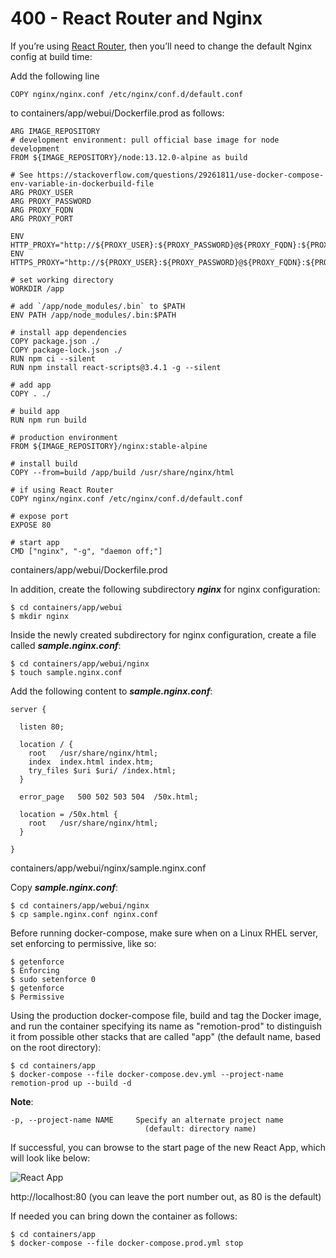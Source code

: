 # 400 - React Router and Nginx

If you’re using [React Router](https://reacttraining.com/react-router/), then you’ll need to change the default Nginx config at build time:

Add the following line 
```
COPY nginx/nginx.conf /etc/nginx/conf.d/default.conf
```
to containers/app/webui/Dockerfile.prod as follows:

```
ARG IMAGE_REPOSITORY
# development environment: pull official base image for node development
FROM ${IMAGE_REPOSITORY}/node:13.12.0-alpine as build

# See https://stackoverflow.com/questions/29261811/use-docker-compose-env-variable-in-dockerbuild-file
ARG PROXY_USER
ARG PROXY_PASSWORD
ARG PROXY_FQDN
ARG PROXY_PORT

ENV HTTP_PROXY="http://${PROXY_USER}:${PROXY_PASSWORD}@${PROXY_FQDN}:${PROXY_PORT}"
ENV HTTPS_PROXY="http://${PROXY_USER}:${PROXY_PASSWORD}@${PROXY_FQDN}:${PROXY_PORT}"

# set working directory
WORKDIR /app

# add `/app/node_modules/.bin` to $PATH
ENV PATH /app/node_modules/.bin:$PATH

# install app dependencies
COPY package.json ./
COPY package-lock.json ./
RUN npm ci --silent
RUN npm install react-scripts@3.4.1 -g --silent

# add app
COPY . ./

# build app
RUN npm run build

# production environment
FROM ${IMAGE_REPOSITORY}/nginx:stable-alpine

# install build
COPY --from=build /app/build /usr/share/nginx/html

# if using React Router
COPY nginx/nginx.conf /etc/nginx/conf.d/default.conf

# expose port
EXPOSE 80

# start app
CMD ["nginx", "-g", "daemon off;"]
```
containers/app/webui/Dockerfile.prod

In addition, create the following subdirectory ***nginx*** for nginx configuration:

```
$ cd containers/app/webui
$ mkdir nginx
```

Inside the newly created subdirectory for nginx configuration, create a file called ***sample.nginx.conf***:

```
$ cd containers/app/webui/nginx
$ touch sample.nginx.conf
```

Add the following content to ***sample.nginx.conf***:

```
server {

  listen 80;

  location / {
    root   /usr/share/nginx/html;
    index  index.html index.htm;
    try_files $uri $uri/ /index.html;
  }

  error_page   500 502 503 504  /50x.html;

  location = /50x.html {
    root   /usr/share/nginx/html;
  }

}
```
containers/app/webui/nginx/sample.nginx.conf

Copy ***sample.nginx.conf***:

```
$ cd containers/app/webui/nginx
$ cp sample.nginx.conf nginx.conf
```

Before running docker-compose, make sure when on a Linux RHEL server, set enforcing to permissive, like so:

```
$ getenforce
$ Enforcing
$ sudo setenforce 0
$ getenforce
$ Permissive
```

Using the production docker-compose file, build and tag the Docker image, and run the container specifying its name as "remotion-prod" to distinguish it from possible other stacks that are called "app" (the default name, based on the root directory):

```
$ cd containers/app
$ docker-compose --file docker-compose.dev.yml --project-name remotion-prod up --build -d
```

**Note**:   
```
-p, --project-name NAME     Specify an alternate project name
                              (default: directory name)
``` 

If successful, you can browse to the start page of the new React App, which will look like below:

![React App](https://user-images.githubusercontent.com/12828104/151762653-545d31d9-d35d-46db-b6fa-d07e0b3e70ed.png)

http://localhost:80 (you can leave the port number out, as 80 is the default)

If needed you can bring down the container as follows:

```
$ cd containers/app
$ docker-compose --file docker-compose.prod.yml stop
```
